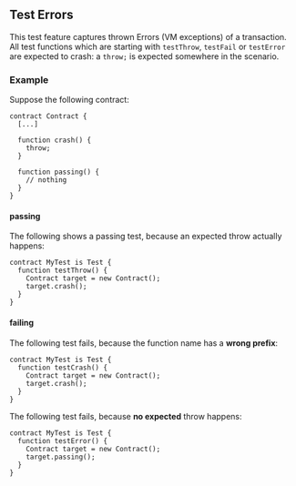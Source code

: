 ## Test Errors
This test feature captures thrown Errors (VM exceptions) of a transaction.
All test functions which are starting with `testThrow`, `testFail` or `testError`
are expected to crash: a `throw;` is expected somewhere in the scenario.

### Example

Suppose the following contract:
```
contract Contract {
  [...]

  function crash() {
    throw;
  }

  function passing() {
    // nothing
  }
}
```

#### passing

The following shows a passing test, because an expected throw actually happens:
```
contract MyTest is Test {
  function testThrow() {
    Contract target = new Contract();
    target.crash();
  }
}
```

#### failing

The following test fails, because the function name has a **wrong prefix**:
```
contract MyTest is Test {
  function testCrash() {
    Contract target = new Contract();
    target.crash();
  }
}
```

The following test fails, because **no expected** throw happens:
```
contract MyTest is Test {
  function testError() {
    Contract target = new Contract();
    target.passing();
  }
}
```
